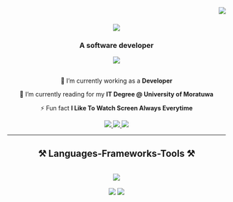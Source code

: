 <img align="right" src="https://visitor-badge.laobi.icu/badge?page_id=Ramosh99.Ramosh99" />

<h1 align="center">
    <img src="![giphy (2)](https://github.com/user-attachments/assets/d7f63555-00d5-4ba8-b962-355a0a738482)" />

</h1>

<h3 align="center">A software developer</h3>
<div align="center" style="width:100px,height:100px">   <img src="https://github.com/Ramosh99/Ramosh99/assets/108927477/076dc152-c344-4342-b53f-1b75edd11b09" /> </div>


<br/>

<div align="center">
 
 🔭 I’m currently working as a **Developer**
 
 🌱 I’m currently reading for my **IT Degree @ University of Moratuwa**


⚡ Fun fact **I Like To Watch Screen Always Everytime**

 </div>
 
<div align="center">
  <a href="mailto:brocom727@gmail.com">
    <img src="https://img.shields.io/badge/Gmail-333333?style=for-the-badge&logo=gmail&logoColor=red" />
  </a>
  <a href="https://yasiruramosh.vercel.app/">
    <img src="https://img.shields.io/badge/portfolio-8A2BE2?style=for-the-badge&logo=google-chrome&logoColor=white" />
  </a>
  <a href="https://linkedin.com/in/yasiru-ramosh-577377240" target="_blank">
    <img src="https://img.shields.io/badge/LinkedIn-0077B5?style=for-the-badge&logo=linkedin&logoColor=white" />
  </a>
</div>


 <hr/>
 
<h2 align="center">⚒️ Languages-Frameworks-Tools ⚒️</h2>
<br/>

<div align="center">
      <img src="https://github.com/Ramosh99/Ramosh99/assets/108927477/a059bf77-2f0b-421c-9b49-5cac383526ef" /> 
</div>
<br/>
<div align="center">
    <img src="https://skillicons.dev/icons?i=react,bootstrap,materialui,ps,html,css,vscode,github,figma,tailwind,git,js,blender,cs,flask" />
    <img src="https://skillicons.dev/icons?i=django,python,javascript,c,java,nextjs,mysql,dotnet,postman,powershell,visualstudio,vite,nextjs" /><br>
</div>





